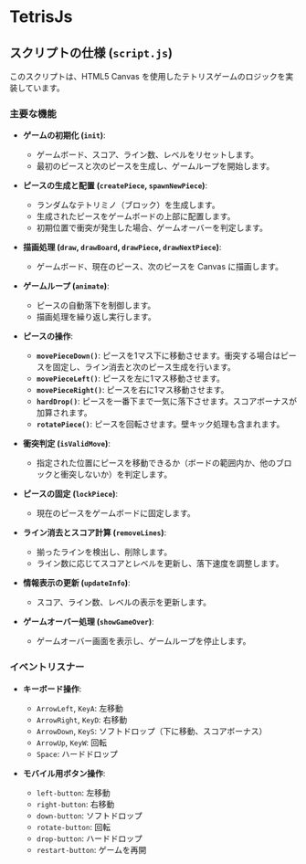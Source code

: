 # TetrisJs

## スクリプトの仕様 (`script.js`)

このスクリプトは、HTML5 Canvas を使用したテトリスゲームのロジックを実装しています。

### 主要な機能

- **ゲームの初期化 (`init`)**:
  - ゲームボード、スコア、ライン数、レベルをリセットします。
  - 最初のピースと次のピースを生成し、ゲームループを開始します。

- **ピースの生成と配置 (`createPiece`, `spawnNewPiece`)**:
  - ランダムなテトリミノ（ブロック）を生成します。
  - 生成されたピースをゲームボードの上部に配置します。
  - 初期位置で衝突が発生した場合、ゲームオーバーを判定します。

- **描画処理 (`draw`, `drawBoard`, `drawPiece`, `drawNextPiece`)**:
  - ゲームボード、現在のピース、次のピースを Canvas に描画します。

- **ゲームループ (`animate`)**:
  - ピースの自動落下を制御します。
  - 描画処理を繰り返し実行します。

- **ピースの操作**:
  - **`movePieceDown()`**: ピースを1マス下に移動させます。衝突する場合はピースを固定し、ライン消去と次のピース生成を行います。
  - **`movePieceLeft()`**: ピースを左に1マス移動させます。
  - **`movePieceRight()`**: ピースを右に1マス移動させます。
  - **`hardDrop()`**: ピースを一番下まで一気に落下させます。スコアボーナスが加算されます。
  - **`rotatePiece()`**: ピースを回転させます。壁キック処理も含まれます。

- **衝突判定 (`isValidMove`)**:
  - 指定された位置にピースを移動できるか（ボードの範囲内か、他のブロックと衝突しないか）を判定します。

- **ピースの固定 (`lockPiece`)**:
  - 現在のピースをゲームボードに固定します。

- **ライン消去とスコア計算 (`removeLines`)**:
  - 揃ったラインを検出し、削除します。
  - ライン数に応じてスコアとレベルを更新し、落下速度を調整します。

- **情報表示の更新 (`updateInfo`)**:
  - スコア、ライン数、レベルの表示を更新します。

- **ゲームオーバー処理 (`showGameOver`)**:
  - ゲームオーバー画面を表示し、ゲームループを停止します。

### イベントリスナー

- **キーボード操作**:
  - `ArrowLeft`, `KeyA`: 左移動
  - `ArrowRight`, `KeyD`: 右移動
  - `ArrowDown`, `KeyS`: ソフトドロップ（下に移動、スコアボーナス）
  - `ArrowUp`, `KeyW`: 回転
  - `Space`: ハードドロップ

- **モバイル用ボタン操作**:
  - `left-button`: 左移動
  - `right-button`: 右移動
  - `down-button`: ソフトドロップ
  - `rotate-button`: 回転
  - `drop-button`: ハードドロップ
  - `restart-button`: ゲームを再開

